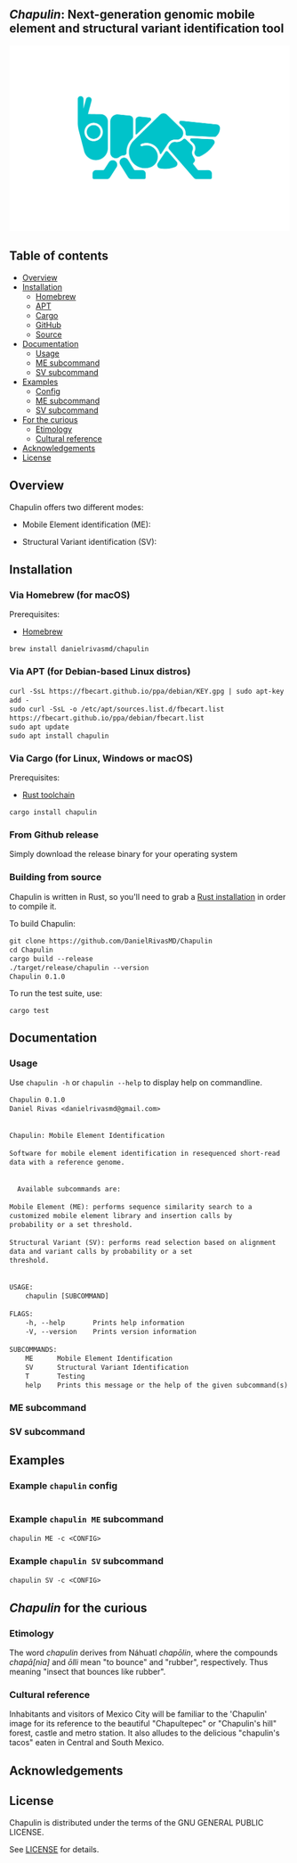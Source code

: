 
## _Chapulin_: Next-generation genomic mobile element and structural variant identification tool

![The Man in the Chapulin Hill](assets/chapulin.png)

## Table of contents

- [Overview](#overview)
- [Installation](#installation)
  - [Homebrew](#via-homebrew-for-macos)
  - [APT](#via-apt-for-debian-based-linux-distros)
  - [Cargo](#via-cargo-for-linux-windows-or-macos)
  - [GitHub](#from-github-release)
  - [Source](#building-from-source)
- [Documentation](#documentation)
  - [Usage](#usage)
  - [ME subcommand](#me-subcommand)
  - [SV subcommand](#sv-subcommand)
- [Examples](#examples)
  - [Config](#example-chapulin-config)
  - [ME subcommand](#example-chapulin-me-subcommand)
  - [SV subcommand](#example-chapulin-sv-subcommand)
- [For the curious](#chapulin-for-the-curious)
  - [Etimology](#etimology)
  - [Cultural reference](#cultural-reference)
- [Acknowledgements](#acknowledgements)
- [License](#license)


## Overview


Chapulin offers two different modes: 
  
  - Mobile Element identification (ME): 

  - Structural Variant identification (SV):


## Installation


<!-- TODO: -->
### Via Homebrew (for macOS)

Prerequisites:

- [Homebrew](https://brew.sh/)

```
brew install danielrivasmd/chapulin
```



<!-- TODO: -->
### Via APT (for Debian-based Linux distros)

```
curl -SsL https://fbecart.github.io/ppa/debian/KEY.gpg | sudo apt-key add -
sudo curl -SsL -o /etc/apt/sources.list.d/fbecart.list https://fbecart.github.io/ppa/debian/fbecart.list
sudo apt update
sudo apt install chapulin
```



<!-- TODO: -->
### Via Cargo (for Linux, Windows or macOS)

Prerequisites:

- [Rust toolchain](https://rustup.rs/)

```
cargo install chapulin
```



<!-- TODO: -->
### From Github release

Simply download the release binary for your operating system



### Building from source

Chapulin is written in Rust, so you'll need to grab a [Rust installation](https://rustup.rs/) in order to compile it.

To build Chapulin:

```
git clone https://github.com/DanielRivasMD/Chapulin
cd Chapulin
cargo build --release
./target/release/chapulin --version
Chapulin 0.1.0
```

To run the test suite, use:

```
cargo test
```


## Documentation

### Usage

Use `chapulin -h` or `chapulin --help` to display help on commandline. 

```
Chapulin 0.1.0
Daniel Rivas <danielrivasmd@gmail.com>

      
Chapulin: Mobile Element Identification
      
Software for mobile element identification in resequenced short-read data with a reference genome.
      

  Available subcommands are:
      
Mobile Element (ME): performs sequence similarity search to a customized mobile element library and insertion calls by
probability or a set threshold.
      
Structural Variant (SV): performs read selection based on alignment data and variant calls by probability or a set
threshold.
    

USAGE:
    chapulin [SUBCOMMAND]

FLAGS:
    -h, --help       Prints help information
    -V, --version    Prints version information

SUBCOMMANDS:
    ME      Mobile Element Identification
    SV      Structural Variant Identification
    T       Testing
    help    Prints this message or the help of the given subcommand(s)
```

### ME subcommand



### SV subcommand



## Examples

<!-- TODO:
add additional example in example folder
 -->

### Example `chapulin` config

```toml
```
<!-- TODO:
 -->

### Example `chapulin ME` subcommand

```
chapulin ME -c <CONFIG>
```

### Example `chapulin SV` subcommand

```
chapulin SV -c <CONFIG>
```

## _Chapulin_ for the curious

### Etimology

The word _chapulin_ derives from Náhuatl _chapōlin_, where the compounds _chapā[nia]_ and _ōlli_ mean "to bounce" and "rubber", respectively. Thus meaning "insect that bounces like rubber".

### Cultural reference

Inhabitants and visitors of Mexico City will be familiar to the 'Chapulin' image for its reference to the beautiful "Chapultepec" or "Chapulin's hill" forest, castle and metro station. It also alludes to the delicious "chapulin's tacos" eaten in Central and South Mexico.


## Acknowledgements



## License

Chapulin is distributed under the terms of the GNU GENERAL PUBLIC LICENSE.

See [LICENSE](LICENSE) for details.
